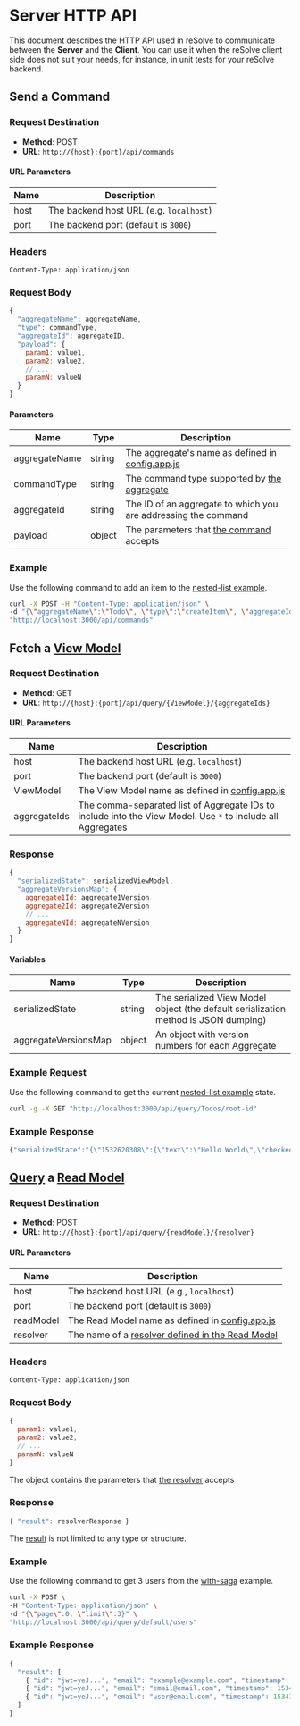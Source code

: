 # Server HTTP API

This document describes the HTTP API used in reSolve to communicate between the **Server** and the **Client**. You can use it when the reSolve client side does not suit your needs, for instance, in unit tests for your reSolve backend.


## Send a Command


### Request Destination

* **Method**: POST
* **URL**: `http://{host}:{port}/api/commands`

#### URL Parameters

| Name      | Description
| --------- | -----------------------
| host      | The backend host URL (e.g. `localhost`)
| port      | The backend port (default is `3000`)

### Headers

```
Content-Type: application/json
```

### Request Body

```javascript
{
  "aggregateName": aggregateName,
  "type": commandType,
  "aggregateId": aggregateID,
  "payload": {
    param1: value1,
    param2: value2,
    // ...
    paramN: valueN
  }
}
```

#### Parameters

|        Name   |  Type  | Description
| ------------- | ------ | ------------
| aggregateName | string | The aggregate's name as defined in [config.app.js](https://github.com/reimagined/resolve/blob/master/examples/nested-list/config.app.js)
| commandType   | string | The command type supported by [the aggregate](https://github.com/reimagined/resolve/tree/master/examples/nested-list/common/aggregates)
| aggregateId   | string | The ID of an aggregate to which you are addressing the command
| payload       | object | The parameters that [the command](https://github.com/reimagined/resolve/tree/master/examples/nested-list/common/aggregates) accepts



### Example

Use the following command to add an item to the [nested-list example](../examples/nested-list).


```sh
curl -X POST -H "Content-Type: application/json" \
-d "{\"aggregateName\":\"Todo\", \"type\":\"createItem\", \"aggregateId\":\"root-id\", \"payload\": {\"id\":`date +%s`, \"text\":\"Learn reSolve API\"}}" \
"http://localhost:3000/api/commands"
```






## Fetch a [View Model](./View%20Model.md)


### Request Destination

* **Method**: GET
* **URL**: `http://{host}:{port}/api/query/{ViewModel}/{aggregateIds}`

#### URL Parameters

| Name      | Description
| --------- | -----------------------
| host      | The backend host URL (e.g. `localhost`)
| port      | The backend port (default is `3000`)
| ViewModel | The View Model name as defined in [config.app.js](https://github.com/reimagined/resolve/blob/master/examples/nested-list/config.app.js)
| aggregateIds | The comma-separated list of Aggregate IDs to include into the View Model. Use `*` to include all Aggregates


### Response

```javascript
{
  "serializedState": serializedViewModel,
  "aggregateVersionsMap": {
    aggregate1Id: aggregate1Version
    aggregate2Id: aggregate2Version
    // ...
    aggregateNId: aggregateNVersion
  }
}
```


#### Variables

|        Name          |  Type  | Description
| -------------------- | ------ | ------------
| serializedState      | string | The serialized View Model object (the default serialization method is JSON dumping)
| aggregateVersionsMap | object | An object with version numbers for each Aggregate


### Example Request

Use the following command to get the current [nested-list example](../examples/nested-list) state.


```sh
curl -g -X GET "http://localhost:3000/api/query/Todos/root-id"
```

### Example Response

```javascript
{"serializedState":"{\"1532620308\":{\"text\":\"Hello World\",\"checked\":true},\"1532620333\":{\"text\":\"Learn reSolve API\",\"checked\":false}}","aggregateVersionsMap":{"root-id":2}}
```




## [Query](./Query.md) a [Read Model](./Read%20Model.md) 





### Request Destination

* **Method**: POST
* **URL**: `http://{host}:{port}/api/query/{readModel}/{resolver}`

#### URL Parameters

| Name      | Description
| --------- | -----------------------
| host      | The backend host URL (e.g., `localhost`)
| port      | The backend port (default is `3000`)
| readModel | The Read Model name as defined in [config.app.js](https://github.com/reimagined/resolve/blob/master/examples/with-saga/config.app.js)
| resolver  | The name of a [resolver defined in the Read Model](https://github.com/reimagined/resolve/blob/master/examples/with-saga/common/read-models/default.resolvers.js)

### Headers

```
Content-Type: application/json
```

### Request Body

```javascript
{
  param1: value1,
  param2: value2,
  // ...
  paramN: valueN
}
```

The object contains the parameters that [the resolver](https://github.com/reimagined/resolve/blob/master/examples/with-saga/common/read-models/default.resolvers.js) accepts

### Response

```javascript
{ "result": resolverResponse }
```

The [result](https://github.com/reimagined/resolve/blob/master/examples/with-saga/common/read-models/default.resolvers.js) is not limited to any type or structure.

### Example

Use the following command to get 3 users from the [with-saga](../examples/with-saga) example.


```sh
curl -X POST \
-H "Content-Type: application/json" \
-d "{\"page\":0, \"limit\":3}" \
"http://localhost:3000/api/query/default/users"
```


### Example Response

```javascript
{
  "result": [
    { "id": "jwt=yeJ...", "email": "example@example.com", "timestamp": 1534160787935 },
    { "id": "jwt=yeJ...", "email": "email@email.com", "timestamp": 1534160788935 },
    { "id": "jwt=yeJ...", "email": "user@email.com", "timestamp": 1534160789935 }
  ]
}

```
